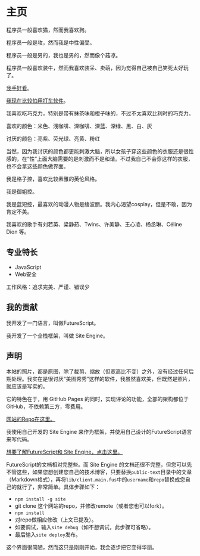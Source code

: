 主页
========

程序员一般喜欢猫，然而我喜欢狗。

程序员一般是攻，然而我是中性偏受。

程序员一般是男的，我也是男的，然而像个菇凉。

程序员一般喜欢装牛，然而我喜欢装呆、卖萌，因为觉得自己被自己笑死太好玩了。

[我手好看](/hand)。

[我现在比较怕用打车软件](/fear-didi)。

我喜欢吃巧克力，特别是带有抹茶味和橙子味的，不过不太喜欢比利时的巧克力。

喜欢的颜色：米色、浅咖啡、深咖啡、深蓝、深绿、黑、白、灰

讨厌的颜色：亮紫、荧光绿、亮黄、粉红

当然，因为我讨厌的颜色都更能刺激大脑，所以女孩子穿这些颜色的衣服还是很性感的，在“性”上面大脑需要的是刺激而不是和谐。不过我自己不会穿这样的衣服，也不会拿这些颜色做界面。

我是格子控，喜欢比较素雅的英伦风格。

我是御姐控。

我是蓝短控，最喜欢的动漫人物是绫波丽。我内心渴望cosplay，但是不敢，因为肯定不美。

我喜欢的歌手有刘若英、梁静茹、Twins、许美静、王心凌、杨丞琳、Céline Dion 等。

专业特长
------------

- JavaScript
- Web安全

工作风格：追求完美、严谨、错误少

我的贡献
------------

我开发了一门语言，叫做FutureScript。

我开发了一个全栈框架，叫做 Site Engine。

声明
-------

本站的照片，都是原图，除了裁剪、缩放（但宽高比不变）之外，没有经过任何后期处理。我实在是很讨厌“美图秀秀”这样的软件，我虽然喜欢美，但既然是照片，就应该是写实的。

它的特色在于，用 GitHub Pages 的同时，实现评论的功能，全部的架构都位于GitHub，不依赖第三方，零费用。

[网站的Repo在这里。](https://github.com/zhanzhenzhen/zhanzhenzhen.github.io)

我使用自己开发的 Site Engine 来作为框架，并使用自己设计的FutureScript语言来写代码。

[想要了解FutureScript和 Site Engine，点击这里。](https://zizisoft.com/)

FutureScript的文档相对完整些。而 Site Engine 的文档还很不完整，但您可以先不管这些，如果您想创建您自己的技术博客，只要替换`public-text`目录中的文章（Markdown格式），再将`lib/client.main.fus`中的`username`和`repo`替换成您自己的就行了，非常简单。具体步骤如下：

- `npm install -g site`
- git clone 这个网站的repo，并修改remote（或者您也可以fork）。
- `npm install`
- 对repo做相应修改（上文已提及）。
- 如要调试，输入`site debug`（如不想调试，此步骤可省略）。
- 最后输入`site deploy`发布。

这个界面很简陋，然而这只是刚刚开始，我会逐步把它变得华丽。
